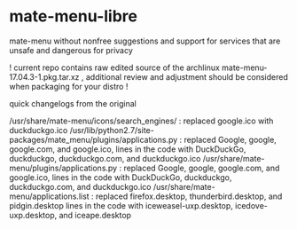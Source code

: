 # mate-menu-libre
mate-menu without nonfree suggestions and support for services that are unsafe and dangerous for privacy

! current repo contains raw edited source of the archlinux mate-menu-17.04.3-1.pkg.tar.xz , additional review and adjustment should be considered when packaging for your distro !


quick changelogs from the original

/usr/share/mate-menu/icons/search_engines/ : replaced google.ico with duckduckgo.ico
/usr/lib/python2.7/site-packages/mate_menu/plugins/applications.py : replaced Google, google, google.com, and google.ico, lines in the code with DuckDuckGo, duckduckgo, duckduckgo.com, and duckduckgo.ico
/usr/share/mate-menu/plugins/applications.py : replaced Google, google, google.com, and google.ico, lines in the code with DuckDuckGo, duckduckgo, duckduckgo.com, and duckduckgo.ico
/usr/share/mate-menu/applications.list : replaced firefox.desktop, thunderbird.desktop, and pidgin.desktop lines in the code with iceweasel-uxp.desktop, icedove-uxp.desktop, and iceape.desktop
